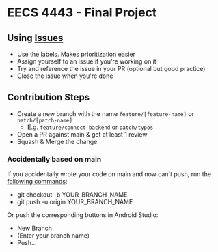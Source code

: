 # EECS 4443 - Final Project

## Using [Issues](https://github.com/ksmarty/EECS-4443-Final-Project/issues)

- Use the labels. Makes prioritization easier
- Assign yourself to an issue if you're working on it
- Try and reference the issue in your PR (optional but good practice)
- Close the issue when you're done

## Contribution Steps

- Create a new branch with the name `feature/[feature-name]` or `patch/[patch-name]`
  - E.g. `feature/connect-backend` or `patch/typos`
- Open a PR against main & get at least 1 review
- Squash & Merge the change

### Accidentally based on main

If you accidentally wrote your code on main and now can't push, run the [following commands](https://medium.com/@petehouston/git-move-unpushed-changes-to-a-new-branch-983eea7af741):

- git checkout -b YOUR_BRANCH_NAME
- git push -u origin YOUR_BRANCH_NAME

Or push the corresponding buttons in Android Studio:

- New Branch
- (Enter your branch name)
- Push...
